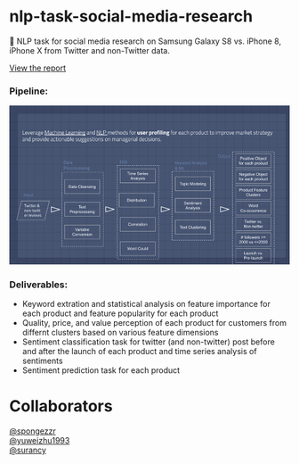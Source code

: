 # nlp-task-social-media-research 
:speech_balloon: NLP task for social media research on Samsung Galaxy S8 vs. iPhone 8, iPhone X from Twitter and non-Twitter data.

[View the report](https://github.com/surancy/nlp-task-social-media-research/blob/master/report.pdf)

### Pipeline:
![pipeline](https://github.com/surancy/nlp-task-social-media-research/blob/master/flowchart.png)

### Deliverables:
- Keyword extration and statistical analysis on feature importance for each product and feature popularity for each product
- Quality, price, and value perception of each product for customers from differnt clusters based on various feature dimensions
- Sentiment classification task for twitter (and non-twitter) post before and after the launch of each product and time series analysis of sentiments
- Sentiment prediction task for each product


# Collaborators
[@spongezzr](https://github.com/spongezzr)   
[@yuweizhu1993](https://github.com/yuweizhu1993)   
[@surancy](https://github.com/surancy)
